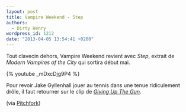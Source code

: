 ```yaml
---
layout: post
title: Vampire Weekend - Step
authors:
  - Dirty Henry
wordpress_id: 1212
date: "2013-04-05 13:54:41 +0200"
---
```


Tout clavecin dehors, Vampire Weekend revient avec _Step_, extrait de _Modern
Vampires of the City_ qui sortira début mai.

{% youtube _mDxcDjg9P4 %}

Pour revoir Jake Gyllenhall jouer au tennis dans une tenue ridiculement drôle,
il faut retourner sur le clip de [_Giving Up The Gun_](1211).

(via
[Pitchfork](http://pitchfork.com/reviews/tracks/15133-vampire-weekend-step/))
